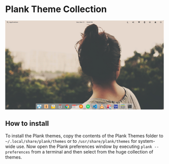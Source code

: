 # Plank Theme Collection

![Elementary OS Plank with Capeos Theme](/screen/eos-juno-plank.png)

## How to install

To install the Plank themes, copy the contents of the Plank Themes folder to `~/.local/share/plank/themes` or to `/usr/share/plank/themes` for system-wide use. Now open the Plank preferences window by executing `plank --preferences` from a terminal and then select from the huge collection of themes.

